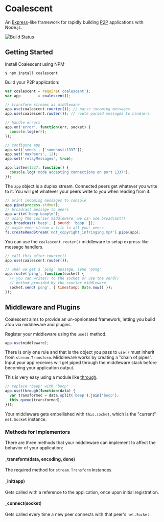 Coalescent
==========

An [Express](http://expressjs.com/)-like framework for rapidly building
[P2P](http://en.wikipedia.org/wiki/Peer-to-peer) applications with Node.js.

[![Build Status](https://travis-ci.org/gordonwritescode/coalescent.svg)](https://travis-ci.org/gordonwritescode/coalescent)

## Getting Started

Install Coalescent using NPM:

```
$ npm install coalescent
```

Build your P2P application:

```js
var coalescent = require('coalescent');
var app        = coalescent();

// transform streams as middleware
app.use(coalescent.courier()); // parse incoming messages
app.use(coalescent.router()); // route parsed messages to handlers

// handle errors
app.on('error', function(err, socket) {
  console.log(err);
});

// configure app
app.set('seeds', ['somehost:1337']);
app.set('maxPeers', 12);
app.set('relayMessages', true);

app.listen(1337, function() {
  console.log('node accepting connections on port 1337');
});
```

The `app` object is a duplex stream. Connected peers get whatever you write to
it. You will get whatever your peers write to you when reading from it.

```js
// print incoming messages to console
app.pipe(process.stdout);
// broadcast message to peers
app.write('beep boop\n');
// using the courier middleware, we can use broadcast()
app.broadcast('beep', { sound: 'boop' });
// maybe even stream a file to all your peers
fs.createReadStream('not_copyright_infringing.mp4').pipe(app);
```

You can use the `coalescent.router()` middleware to setup express-like message
handlers.

```js
// call this after courier()
app.use(coalescent.router());

// when we get a `ping` message, send 'pong'
app.route('ping', function(socket) {
  // you can write() to the socket or use the send()
  // method provided by the courier middleware
  socket.send('pong', { timestamp: Date.now() });
});
```

## Middleware and Plugins

Coalescent aims to provide an un-opnionated framework, letting you build atop
via middleware and plugins.

Register your middleware using the `use()` method.

```js
app.use(middleware);
```

There is only one rule and that is the object you pass to `use()` must inherit
from `stream.Transform`. Middleware works by creating a "chain of pipes". Input
your app receives will get piped through the middleware stack before becoming
your application output.

This is very easy using a module like [through](https://www.npmjs.org/package/through).

```js
// replace "beep" with "boop"
app.use(through(function(data) {
  var transformed = data.split('beep').join('boop');
  this.queue(transformed);
}));
```

Your middleware gets embellished with `this.socket`, which is the "current"
`net.Socket` instance.

### Methods for Implementors

There are three methods that your middleware can implement to affect the
behavior of your application:

#### _transform(data, encoding, done)

The required method for `stream.Transform` instances.

#### _init(app)

Gets called with a reference to the application, once upon initial registration.

#### _connect(socket)

Gets called every time a new peer connects with that peer's `net.Socket`.
